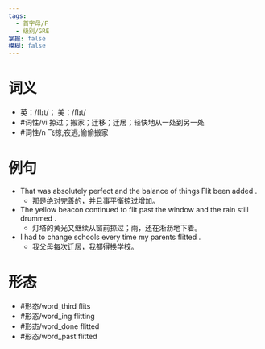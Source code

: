 ```yaml
---
tags:
  - 首字母/F
  - 级别/GRE
掌握: false
模糊: false
---
```

# 词义
- 英：/flɪt/； 美：/flɪt/
- #词性/vi  掠过；搬家；迁移；迁居；轻快地从一处到另一处
- #词性/n  飞掠;夜逃;偷偷搬家
# 例句
- That was absolutely perfect and the balance of things Flit been added .
	- 那是绝对完善的，并且事平衡掠过增加。
- The yellow beacon continued to flit past the window and the rain still drummed .
	- 灯塔的黄光又继续从窗前掠过；雨，还在淅沥地下着。
- I had to change schools every time my parents flitted .
	- 我父母每次迁居，我都得换学校。
# 形态
- #形态/word_third flits
- #形态/word_ing flitting
- #形态/word_done flitted
- #形态/word_past flitted
